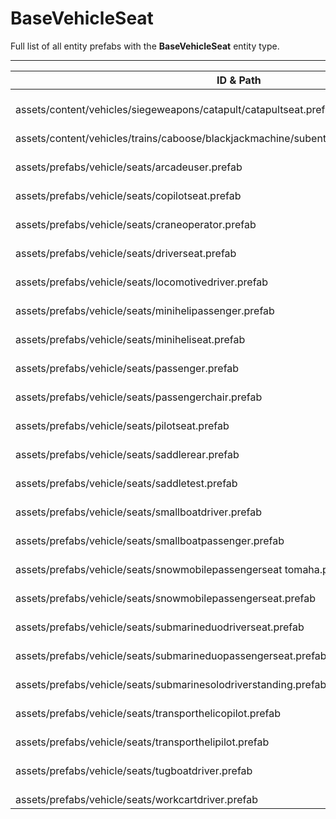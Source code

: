 # BaseVehicleSeat
Full list of all <Badge type="warning" text="25"/> entity prefabs with the **BaseVehicleSeat** entity type.

---
| ID & Path |
| --- |
| <a href="#2171582912"><Badge id="2171582912" type="tip" text="#"/></a> <Badge type="tip" text="2171582912"/>  <br> assets/content/vehicles/siegeweapons/catapult/catapultseat.prefab |
| <a href="#3524763474"><Badge id="3524763474" type="tip" text="#"/></a> <Badge type="tip" text="3524763474"/> <Badge type="info" text="CommentComponent"/> <br> assets/content/vehicles/trains/caboose/blackjackmachine/subents/blackjackplayerseat.prefab |
| <a href="#1600307371"><Badge id="1600307371" type="tip" text="#"/></a> <Badge type="tip" text="1600307371"/>  <br> assets/prefabs/vehicle/seats/arcadeuser.prefab |
| <a href="#1070668182"><Badge id="1070668182" type="tip" text="#"/></a> <Badge type="tip" text="1070668182"/>  <br> assets/prefabs/vehicle/seats/copilotseat.prefab |
| <a href="#1103757790"><Badge id="1103757790" type="tip" text="#"/></a> <Badge type="tip" text="1103757790"/>  <br> assets/prefabs/vehicle/seats/craneoperator.prefab |
| <a href="#4088163379"><Badge id="4088163379" type="tip" text="#"/></a> <Badge type="tip" text="4088163379"/>  <br> assets/prefabs/vehicle/seats/driverseat.prefab |
| <a href="#3398691772"><Badge id="3398691772" type="tip" text="#"/></a> <Badge type="tip" text="3398691772"/>  <br> assets/prefabs/vehicle/seats/locomotivedriver.prefab |
| <a href="#1231746772"><Badge id="1231746772" type="tip" text="#"/></a> <Badge type="tip" text="1231746772"/>  <br> assets/prefabs/vehicle/seats/minihelipassenger.prefab |
| <a href="#3742994540"><Badge id="3742994540" type="tip" text="#"/></a> <Badge type="tip" text="3742994540"/>  <br> assets/prefabs/vehicle/seats/miniheliseat.prefab |
| <a href="#2304142695"><Badge id="2304142695" type="tip" text="#"/></a> <Badge type="tip" text="2304142695"/>  <br> assets/prefabs/vehicle/seats/passenger.prefab |
| <a href="#1954020959"><Badge id="1954020959" type="tip" text="#"/></a> <Badge type="tip" text="1954020959"/>  <br> assets/prefabs/vehicle/seats/passengerchair.prefab |
| <a href="#952100854"><Badge id="952100854" type="tip" text="#"/></a> <Badge type="tip" text="952100854"/>  <br> assets/prefabs/vehicle/seats/pilotseat.prefab |
| <a href="#1283312890"><Badge id="1283312890" type="tip" text="#"/></a> <Badge type="tip" text="1283312890"/>  <br> assets/prefabs/vehicle/seats/saddlerear.prefab |
| <a href="#750623658"><Badge id="750623658" type="tip" text="#"/></a> <Badge type="tip" text="750623658"/>  <br> assets/prefabs/vehicle/seats/saddletest.prefab |
| <a href="#1239975468"><Badge id="1239975468" type="tip" text="#"/></a> <Badge type="tip" text="1239975468"/>  <br> assets/prefabs/vehicle/seats/smallboatdriver.prefab |
| <a href="#3241157857"><Badge id="3241157857" type="tip" text="#"/></a> <Badge type="tip" text="3241157857"/>  <br> assets/prefabs/vehicle/seats/smallboatpassenger.prefab |
| <a href="#1103815396"><Badge id="1103815396" type="tip" text="#"/></a> <Badge type="tip" text="1103815396"/>  <br> assets/prefabs/vehicle/seats/snowmobilepassengerseat tomaha.prefab |
| <a href="#2602628913"><Badge id="2602628913" type="tip" text="#"/></a> <Badge type="tip" text="2602628913"/>  <br> assets/prefabs/vehicle/seats/snowmobilepassengerseat.prefab |
| <a href="#309883022"><Badge id="309883022" type="tip" text="#"/></a> <Badge type="tip" text="309883022"/>  <br> assets/prefabs/vehicle/seats/submarineduodriverseat.prefab |
| <a href="#2802580699"><Badge id="2802580699" type="tip" text="#"/></a> <Badge type="tip" text="2802580699"/>  <br> assets/prefabs/vehicle/seats/submarineduopassengerseat.prefab |
| <a href="#1922108893"><Badge id="1922108893" type="tip" text="#"/></a> <Badge type="tip" text="1922108893"/>  <br> assets/prefabs/vehicle/seats/submarinesolodriverstanding.prefab |
| <a href="#1771416011"><Badge id="1771416011" type="tip" text="#"/></a> <Badge type="tip" text="1771416011"/>  <br> assets/prefabs/vehicle/seats/transporthelicopilot.prefab |
| <a href="#3180731352"><Badge id="3180731352" type="tip" text="#"/></a> <Badge type="tip" text="3180731352"/>  <br> assets/prefabs/vehicle/seats/transporthelipilot.prefab |
| <a href="#1955582400"><Badge id="1955582400" type="tip" text="#"/></a> <Badge type="tip" text="1955582400"/>  <br> assets/prefabs/vehicle/seats/tugboatdriver.prefab |
| <a href="#311277167"><Badge id="311277167" type="tip" text="#"/></a> <Badge type="tip" text="311277167"/>  <br> assets/prefabs/vehicle/seats/workcartdriver.prefab |
